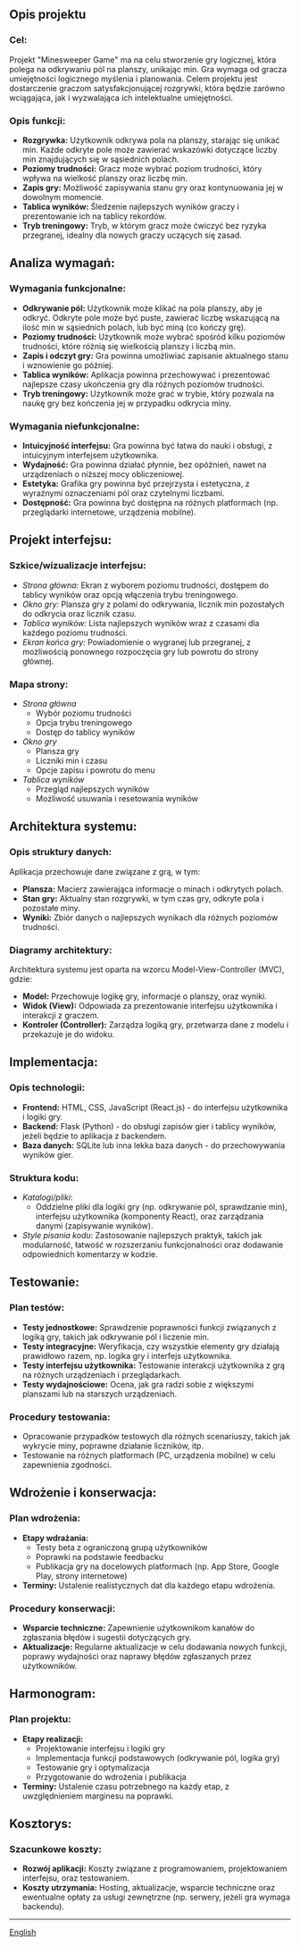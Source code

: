 ## Opis projektu

### Cel:

Projekt "Minesweeper Game" ma na celu stworzenie gry logicznej, która polega na odkrywaniu pól na planszy, unikając min. Gra wymaga od gracza umiejętności logicznego myślenia i planowania. Celem projektu jest dostarczenie graczom satysfakcjonującej rozgrywki, która będzie zarówno wciągająca, jak i wyzwalająca ich intelektualne umiejętności.

### Opis funkcji:

- **Rozgrywka:** Użytkownik odkrywa pola na planszy, starając się unikać min. Każde odkryte pole może zawierać wskazówki dotyczące liczby min znajdujących się w sąsiednich polach.
- **Poziomy trudności:** Gracz może wybrać poziom trudności, który wpływa na wielkość planszy oraz liczbę min.
- **Zapis gry:** Możliwość zapisywania stanu gry oraz kontynuowania jej w dowolnym momencie.
- **Tablica wyników:** Śledzenie najlepszych wyników graczy i prezentowanie ich na tablicy rekordów.
- **Tryb treningowy:** Tryb, w którym gracz może ćwiczyć bez ryzyka przegranej, idealny dla nowych graczy uczących się zasad.

## Analiza wymagań:

### Wymagania funkcjonalne:

- **Odkrywanie pól:** Użytkownik może klikać na pola planszy, aby je odkryć. Odkryte pole może być puste, zawierać liczbę wskazującą na ilość min w sąsiednich polach, lub być miną (co kończy grę).
- **Poziomy trudności:** Użytkownik może wybrać spośród kilku poziomów trudności, które różnią się wielkością planszy i liczbą min.
- **Zapis i odczyt gry:** Gra powinna umożliwiać zapisanie aktualnego stanu i wznowienie go później.
- **Tablica wyników:** Aplikacja powinna przechowywać i prezentować najlepsze czasy ukończenia gry dla różnych poziomów trudności.
- **Tryb treningowy:** Użytkownik może grać w trybie, który pozwala na naukę gry bez kończenia jej w przypadku odkrycia miny.

### Wymagania niefunkcjonalne:

- **Intuicyjność interfejsu:** Gra powinna być łatwa do nauki i obsługi, z intuicyjnym interfejsem użytkownika.
- **Wydajność:** Gra powinna działać płynnie, bez opóźnień, nawet na urządzeniach o niższej mocy obliczeniowej.
- **Estetyka:** Grafika gry powinna być przejrzysta i estetyczna, z wyraźnymi oznaczeniami pól oraz czytelnymi liczbami.
- **Dostępność:** Gra powinna być dostępna na różnych platformach (np. przeglądarki internetowe, urządzenia mobilne).

## Projekt interfejsu:

### Szkice/wizualizacje interfejsu:

- _Strona główna:_ Ekran z wyborem poziomu trudności, dostępem do tablicy wyników oraz opcją włączenia trybu treningowego.
- _Okno gry:_ Plansza gry z polami do odkrywania, licznik min pozostałych do odkrycia oraz licznik czasu.
- _Tablica wyników:_ Lista najlepszych wyników wraz z czasami dla każdego poziomu trudności.
- _Ekran końca gry:_ Powiadomienie o wygranej lub przegranej, z możliwością ponownego rozpoczęcia gry lub powrotu do strony głównej.

### Mapa strony:

- _Strona główna_
  - Wybór poziomu trudności
  - Opcja trybu treningowego
  - Dostęp do tablicy wyników
- _Okno gry_
  - Plansza gry
  - Liczniki min i czasu
  - Opcje zapisu i powrotu do menu
- _Tablica wyników_
  - Przegląd najlepszych wyników
  - Możliwość usuwania i resetowania wyników

## Architektura systemu:

### Opis struktury danych:

Aplikacja przechowuje dane związane z grą, w tym:

- **Plansza:** Macierz zawierająca informacje o minach i odkrytych polach.
- **Stan gry:** Aktualny stan rozgrywki, w tym czas gry, odkryte pola i pozostałe miny.
- **Wyniki:** Zbiór danych o najlepszych wynikach dla różnych poziomów trudności.

### Diagramy architektury:

Architektura systemu jest oparta na wzorcu Model-View-Controller (MVC), gdzie:

- **Model:** Przechowuje logikę gry, informacje o planszy, oraz wyniki.
- **Widok (View):** Odpowiada za prezentowanie interfejsu użytkownika i interakcji z graczem.
- **Kontroler (Controller):** Zarządza logiką gry, przetwarza dane z modelu i przekazuje je do widoku.

## Implementacja:

### Opis technologii:

- **Frontend:** HTML, CSS, JavaScript (React.js) - do interfejsu użytkownika i logiki gry.
- **Backend:** Flask (Python) - do obsługi zapisów gier i tablicy wyników, jeżeli będzie to aplikacja z backendem.
- **Baza danych:** SQLite lub inna lekka baza danych - do przechowywania wyników gier.

### Struktura kodu:

- _Katalogi/pliki_:
  - Oddzielne pliki dla logiki gry (np. odkrywanie pól, sprawdzanie min), interfejsu użytkownika (komponenty React), oraz zarządzania danymi (zapisywanie wyników).
- _Style pisania kodu_: Zastosowanie najlepszych praktyk, takich jak modularność, łatwość w rozszerzaniu funkcjonalności oraz dodawanie odpowiednich komentarzy w kodzie.

## Testowanie:

### Plan testów:

- **Testy jednostkowe:** Sprawdzenie poprawności funkcji związanych z logiką gry, takich jak odkrywanie pól i liczenie min.
- **Testy integracyjne:** Weryfikacja, czy wszystkie elementy gry działają prawidłowo razem, np. logika gry i interfejs użytkownika.
- **Testy interfejsu użytkownika:** Testowanie interakcji użytkownika z grą na różnych urządzeniach i przeglądarkach.
- **Testy wydajnościowe:** Ocena, jak gra radzi sobie z większymi planszami lub na starszych urządzeniach.

### Procedury testowania:

- Opracowanie przypadków testowych dla różnych scenariuszy, takich jak wykrycie miny, poprawne działanie liczników, itp.
- Testowanie na różnych platformach (PC, urządzenia mobilne) w celu zapewnienia zgodności.

## Wdrożenie i konserwacja:

### Plan wdrożenia:

- **Etapy wdrażania:**
  - Testy beta z ograniczoną grupą użytkowników
  - Poprawki na podstawie feedbacku
  - Publikacja gry na docelowych platformach (np. App Store, Google Play, strony internetowe)
- **Terminy:** Ustalenie realistycznych dat dla każdego etapu wdrożenia.

### Procedury konserwacji:

- **Wsparcie techniczne:** Zapewnienie użytkownikom kanałów do zgłaszania błędów i sugestii dotyczących gry.
- **Aktualizacje:** Regularne aktualizacje w celu dodawania nowych funkcji, poprawy wydajności oraz naprawy błędów zgłaszanych przez użytkowników.

## Harmonogram:

### Plan projektu:

- **Etapy realizacji:**
  - Projektowanie interfejsu i logiki gry
  - Implementacja funkcji podstawowych (odkrywanie pól, logika gry)
  - Testowanie gry i optymalizacja
  - Przygotowanie do wdrożenia i publikacja
- **Terminy:** Ustalenie czasu potrzebnego na każdy etap, z uwzględnieniem marginesu na poprawki.

## Kosztorys:

### Szacunkowe koszty:

- **Rozwój aplikacji:** Koszty związane z programowaniem, projektowaniem interfejsu, oraz testowaniem.
- **Koszty utrzymania:** Hosting, aktualizacje, wsparcie techniczne oraz ewentualne opłaty za usługi zewnętrzne (np. serwery, jeżeli gra wymaga backendu).

---

[English](/README.md)
